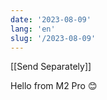 ```yaml
---
date: '2023-08-09'
lang: 'en'
slug: '/2023-08-09'
---
```


[[Send Separately]]

Hello from M2 Pro 😊
